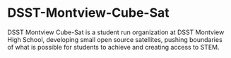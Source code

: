 # DSST-Montview-Cube-Sat
DSST Montview Cube-Sat is a student run organization at DSST Montview High School, developing small open source satellites, pushing boundaries of what is possible for students to achieve and creating access to STEM.
